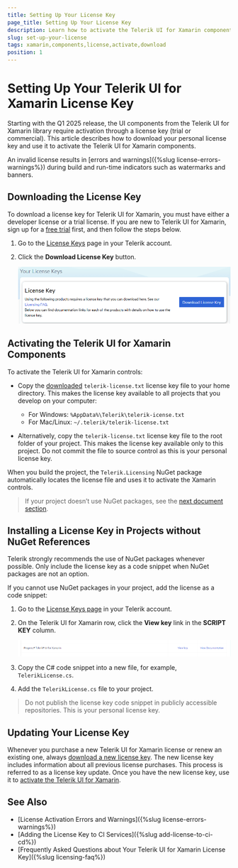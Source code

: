 ```yaml
---
title: Setting Up Your License Key
page_title: Setting Up Your License Key
description: Learn how to activate the Telerik UI for Xamarin components by downloading and setting up your Telerik components license key.
slug: set-up-your-license
tags: xamarin,components,license,activate,download
position: 1
---
```


# Setting Up Your Telerik UI for Xamarin License Key

Starting with the Q1 2025 release, the UI components from the Telerik UI for Xamarin library require activation through a license key (trial or commercial). This article describes how to download your personal license key and use it to activate the Telerik UI for Xamarin components.

An invalid license results in [errors and warnings]({%slug license-errors-warnings%}) during build and run-time indicators such as watermarks and banners.

## Downloading the License Key

To download a license key for Telerik UI for Xamarin, you must have either a developer license or a trial license. If you are new to Telerik UI for Xamarin, sign up for a [free trial](https://www.telerik.com/try/ui-for-xamarin) first, and then follow the steps below.

1. Go to the [License Keys](https://www.telerik.com/account/your-licenses/license-keys/new) page in your Telerik account.

1. Click the **Download License Key** button.

    ![Download a Telerik UI for Xamarin License Key](./images/download-license-key.png)

## Activating the Telerik UI for Xamarin Components

To activate the Telerik UI for Xamarin controls:

* Copy the [downloaded](#downloading-the-license-key) `telerik-license.txt` license key file to your home directory. This makes the license key available to all projects that you develop on your computer:

    * For Windows: `%AppData%\Telerik\telerik-icense.txt`
    * For Mac/Linux: `~/.telerik/telerik-license.txt`

* Alternatively, copy the `telerik-license.txt` license key file to the root folder of your project. This makes the license key available only to this project. Do not commit the file to source control as this is your personal license key.

When you build the project, the `Telerik.Licensing` NuGet package automatically locates the license file and uses it to activate the Xamarin controls.

> If your project doesn’t use NuGet packages, see the [next document section](#installing-a-license-key-in-projects-without-nuget-references).

## Installing a License Key in Projects without NuGet References

Telerik strongly recommends the use of NuGet packages whenever possible. Only include the license key as a code snippet when NuGet packages are not an option.

If you cannot use NuGet packages in your project, add the license as a code snippet:

1. Go to the [License Keys page](https://www.telerik.com/account/your-licenses/license-keys/new) in your Telerik account.

1. On the Telerik UI for Xamarin row, click the **View key** link in the **SCRIPT KEY** column.

    ![Download a Telerik UI for Xamarin Script Key](./images/download-script-key.png)

1. Copy the C# code snippet into a new file, for example, `TelerikLicense.cs`.

1. Add the `TelerikLicense.cs` file to your project.

>Do not publish the license key code snippet in publicly accessible repositories. This is your personal license key.

## Updating Your License Key

Whenever you purchase a new Telerik UI for Xamarin license or renew an existing one, always [download a new license key](#downloading-the-license-key). The new license key includes information about all previous license purchases. This process is referred to as a license key update. Once you have the new license key, use it to [activate the Telerik UI for Xamarin](#activating-the-telerik-ui-for-net-xamarin-components).

## See Also

* [License Activation Errors and Warnings]({%slug license-errors-warnings%})
* [Adding the License Key to CI Services]({%slug add-license-to-ci-cd%})
* [Frequently Asked Questions about Your Telerik UI for Xamarin License Key]({%slug licensing-faq%})
